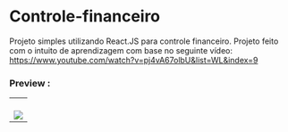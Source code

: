 # Controle-financeiro
Projeto simples utilizando React.JS para controle financeiro. Projeto feito com o intuito de aprendizagem com base no seguinte vídeo: https://www.youtube.com/watch?v=pj4vA67olbU&list=WL&index=9


### Preview :

<table width="100%"> 
<tr>
<td width="100%">
<br>
<img src="https://github.com/jonathanoliveirarocha/Controle-Financeiro/blob/main/SAMPLE.png">
</td> 
</table>
